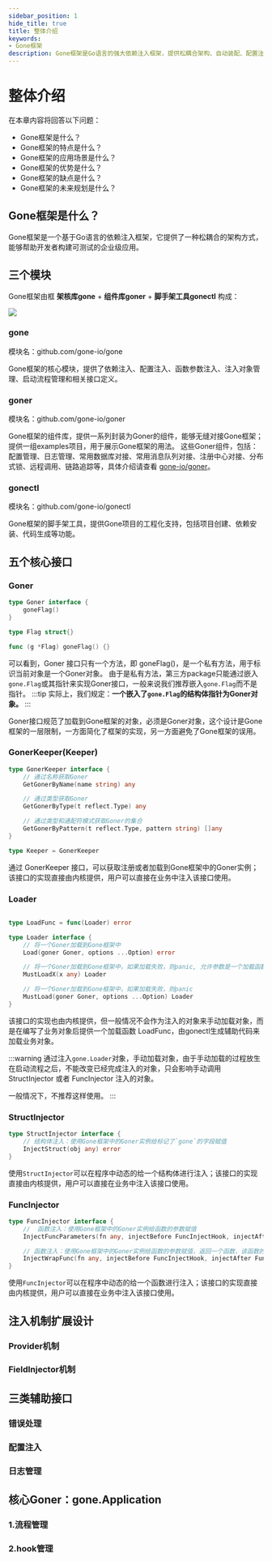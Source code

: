 ```yaml
---
sidebar_position: 1
hide_title: true
title: 整体介绍
keywords:
- Gone框架
description: Gone框架是Go语言的强大依赖注入框架，提供松耦合架构、自动装配、配置注入等功能。支持结构体注入、函数参数注入，助力构建可测试的企业级应用。
---
```


# 整体介绍
在本章内容将回答以下问题：
- Gone框架是什么？
- Gone框架的特点是什么？
- Gone框架的应用场景是什么？
- Gone框架的优势是什么？
- Gone框架的缺点是什么？
- Gone框架的未来规划是什么？

## Gone框架是什么？
Gone框架是一个基于Go语言的依赖注入框架，它提供了一种松耦合的架构方式，能够帮助开发者构建可测试的企业级应用。

## 三个模块
Gone框架由框 **架核库gone** + **组件库goner** + **脚手架工具gonectl** 构成：

[![](/img/architecture.png)](/img/architecture.png)

### gone
模块名：github.com/gone-io/gone

Gone框架的核心模块，提供了依赖注入、配置注入、函数参数注入、注入对象管理、启动流程管理和相关接口定义。

### goner
模块名：github.com/gone-io/goner

Gone框架的组件库，提供一系列封装为Goner的组件，能够无缝对接Gone框架；提供一组examples项目，用于展示Gone框架的用法。
这些Goner组件，包括：配置管理、日志管理、常用数据库对接、常用消息队列对接、注册中心对接、分布式锁、远程调用、链路追踪等，具体介绍请查看 [gone-io/goner](https://github.com/gone-io/goner)。


### gonectl
模块名：github.com/gone-io/gonectl

Gone框架的脚手架工具，提供Gone项目的工程化支持，包括项目创建、依赖安装、代码生成等功能。

## 五个核心接口

### Goner
```go
type Goner interface {
    goneFlag()
}

type Flag struct{}

func (g *Flag) goneFlag() {}
```
可以看到，Goner 接口只有一个方法，即 goneFlag()，是一个私有方法，用于标识当前对象是一个Goner对象。
由于是私有方法，第三方package只能通过嵌入`gone.Flag`或其指针来实现Goner接口，一般来说我们推荐嵌入`gone.Flag`而不是指针。
:::tip
实际上，我们规定：**一个嵌入了`gone.Flag`的结构体指针为Goner对象。**
:::

Goner接口规范了加载到Gone框架的对象，必须是Goner对象，这个设计是Gone框架的一层限制，一方面简化了框架的实现，另一方面避免了Gone框架的误用。

### GonerKeeper(Keeper)
```go
type GonerKeeper interface {
    // 通过名称获取Goner
    GetGonerByName(name string) any

    // 通过类型获取Goner
    GetGonerByType(t reflect.Type) any

    // 通过类型和通配符模式获取Goner的集合
    GetGonerByPattern(t reflect.Type, pattern string) []any
}

type Keeper = GonerKeeper
```
通过 GonerKeeper 接口，可以获取注册或者加载到Gone框架中的Goner实例；该接口的实现直接由内核提供，用户可以直接在业务中注入该接口使用。

### Loader
```go

type LoadFunc = func(Loader) error

type Loader interface {
    // 将一个Goner加载到Gone框架中
    Load(goner Goner, options ...Option) error

    // 将一个Goner加载到Gone框架中，如果加载失败，则panic, 允许参数是一个加载函数 LoadFunc
    MustLoadX(x any) Loader

    // 将一个Goner加载到Gone框架中，如果加载失败，则panic
    MustLoad(goner Goner, options ...Option) Loader
}
```
该接口的实现也由内核提供，但一般情况不会作为注入的对象来手动加载对象，而是在编写了业务对象后提供一个加载函数 LoadFunc，由gonectl生成辅助代码来加载业务对象。

:::warning
通过注入`gone.Loader`对象，手动加载对象，由于手动加载的过程放生在启动流程之后，不能改变已经完成注入的对象，只会影响手动调用StructInjector 或者 FuncInjector 注入的对象。

一般情况下，不推荐这样使用。
:::


### StructInjector
```go
type StructInjector interface {
    // 结构体注入：使用Gone框架中的Goner实例给标记了`gone`的字段赋值
    InjectStruct(obj any) error
}
```
使用`StructInjector`可以在程序中动态的给一个结构体进行注入；该接口的实现直接由内核提供，用户可以直接在业务中注入该接口使用。

### FuncInjector
```go
type FuncInjector interface {
    //  函数注入：使用Gone框架中的Goner实例给函数的参数赋值
    InjectFuncParameters(fn any, injectBefore FuncInjectHook, injectAfter FuncInjectHook) (args []reflect.Value, err error)

    // 函数注入：使用Gone框架中的Goner实例给函数的参数赋值，返回一个函数，该函数的返回值就是函数的返回值
    InjectWrapFunc(fn any, injectBefore FuncInjectHook, injectAfter FuncInjectHook) (func() []any, error)
}
```
使用`FuncInjector`可以在程序中动态的给一个函数进行注入；该接口的实现直接由内核提供，用户可以直接在业务中注入该接口使用。

## 注入机制扩展设计
### Provider机制
### FieldInjector机制

## 三类辅助接口
### 错误处理
### 配置注入
### 日志管理

## 核心Goner：gone.Application

### 1.流程管理
### 2.hook管理